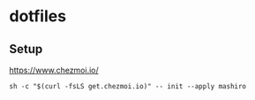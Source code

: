 # dotfiles

## Setup

https://www.chezmoi.io/

```
sh -c "$(curl -fsLS get.chezmoi.io)" -- init --apply mashiro
```

